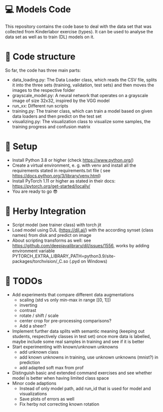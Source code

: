 # :computer: Models Code

This repository contains the code base to deal with the data set that was collected
from Kinderlabor exercise (types). It can be used to analyse the data set as well as to train (DL) models on it.

# :open_file_folder: Code structure

So far, the code has three main parts:

- data_loading.py: The Data Loader class, which reads the CSV file, splits it into
  the three sets (training, validation, test sets) and then moves the images to the respective folder
- grayscale_model.py: A neural network that operates on a grayscale image of size 32x32, inspired by the VGG model
- run_xx: Different run scripts
- training.py: The trainer class, which can train a model based on given data loaders and then predict on the test set
- visualizing.py: The visualization class to visualize some samples, the training progress and confusion matrix

# :floppy_disk: Setup

- Install Python 3.8 or higher (check https://www.python.org/)
- Create a virtual environment, e. g. with venv and install all the requirements stated in requirements.txt file (
  see https://docs.python.org/3/library/venv.html)
- Install PyTorch 1.11 or higher as stated in their docs: https://pytorch.org/get-started/locally/
- You are ready to go :sunglasses:

# :rocket: Herby Integration

- Script model (see trainer class) with torch jit
- Load model using DJL (https://djl.ai/) with the according synset (class names) from disk and predict on image
- About scripting transforms as well: see https://github.com/deepjavalibrary/djl/issues/1556, works by adding
  environment variable PYTORCH_EXTRA_LIBRARY_PATH=python3.9/site-packages/torchvision/_C.so (.pyd on Windows)

# :ledger: TODOs

- Add experiments that compare different data augmentations
    - scaling (std vs only min-max in range [[0, 1]])
    - inverting
    - contrast
    - rotate / shift / scale
    - center crop for pre-processing comparisons?
    - Add a sheer?
- Implement further data splits with semantic meaning (keeping out students, respectively classes in test set)
  once more data is labelled, maybe include some real samples in training and see if it is better
- Start experimenting with known/unknown unknowns
    - add unknown class
    - add known unknowns in training, use unknown unknowns (mnist?) in prediction
    - add adapted soft max from prof
- Distinguish basic and extended command exercises and see whether model is better when having limited class space
- Minor code adaptions
    - Instead of only model path, add run_id that is used for model and visualizations
    - Save plots of errors as well
    - Fix herby not correcting known rotation